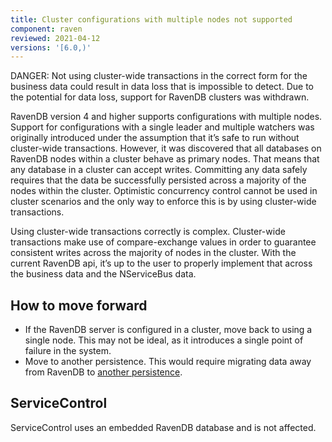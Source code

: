```yaml
---
title: Cluster configurations with multiple nodes not supported
component: raven
reviewed: 2021-04-12
versions: '[6.0,)'
---
```


DANGER: Not using cluster-wide transactions in the correct form for the business data could result in data loss that is impossible to detect. Due to the potential for data loss, support for RavenDB clusters was withdrawn.

RavenDB version 4 and higher supports configurations with multiple nodes. Support for configurations with a single leader and multiple watchers was originally introduced under the assumption that it’s safe to run without cluster-wide transactions. However, it was discovered that all databases on RavenDB nodes within a cluster behave as primary nodes. That means that any database in a cluster can accept writes. Committing any data safely requires that the data be successfully persisted across a majority of the nodes within the cluster. Optimistic concurrency control cannot be used in cluster scenarios and the only way to enforce this is by using cluster-wide transactions.

Using cluster-wide transactions correctly is complex. Cluster-wide transactions make use of compare-exchange values in order to guarantee consistent writes across the majority of nodes in the cluster. With the current RavenDB api, it’s up to the user to properly implement that across the business data and the NServiceBus data.

## How to move forward

- If the RavenDB server is configured in a cluster, move back to using a single node. This may not be ideal, as it introduces a single point of failure in the system.
- Move to another persistence. This would require migrating data away from RavenDB to [another persistence](/persistence).

## ServiceControl

ServiceControl uses an embedded RavenDB database and is not affected.
